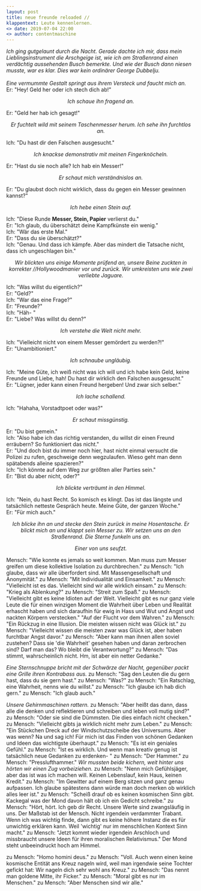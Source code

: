 ```yaml
---
layout: post
title: neue freunde reloaded //
klappentext: Leute kennenlernen.
<> date: 2019-07-04 22:00
<> author: contentmaschine
---
```


<i>Ich ging gutgelaunt durch die Nacht. Gerade dachte ich mir, dass mein Lieblingsinstrument die Arschgeige ist, wie ich am Straßenrand einen verdächtig aussehenden Busch bemerkte. Und wie der Busch dann niesen musste, war es klar. Dies war kein ordinärer George Dubbelju. <br> <br>
Eine vermummte Gestalt springt aus ihrem Versteck und faucht mich an. </i> <br>
Er: "Hey! Geld her oder ich stech dich ab!"  <br>
<p align="center"><i> Ich schaue ihn fragend an. </i>  <br> </p>
Er: "Geld her hab ich gesagt!"  <br>
<p align="center"><i> Er fuchtelt wild mit seinem Taschenmesser herum. Ich sehe ihn furchtlos an. </i> <br> </p>
Ich: "Du hast dir den Falschen ausgesucht."  <br>
<p align="center"><i> Ich knackse demonstrativ mit meinen Fingerknöcheln. </i> <br> </p>
Er: "Hast du sie noch alle? Ich hab ein Messer!"  <br>
<p align="center"><i> Er schaut mich verständnislos an. </i> <br> </p>
Er: "Du glaubst doch nicht wirklich, dass du gegen ein Messer gewinnen kannst?" <br>
<p align="center"><i> Ich hebe einen Stein auf. </i> <br> </p>
Ich: "Diese Runde <b>Messer, Stein, Papier</b> verlierst du." <br>
Er: "Ich glaub, du überschätzt deine Kampfkünste ein wenig." <br>
Ich: "Wär das erste Mal." <br>
Er: "Dass du sie überschätzt?" <br>
Ich: "Genau. Und dass ich kämpfe. Aber das mindert die Tatsache nicht, dass ich ungeschlagen bin." <br>
<p align="center"><i> Wir blickten uns einige Momente prüfend an, unsere Beine zuckten in korrekter //Hollywoodmanier vor und zurück. Wir umkreisten uns   wie zwei verliebte Jaguare. </i> <br> </p>
Ich: "Was willst du eigentlich?" <br>
Er: "Geld?" <br>
Ich: "War das eine Frage?" <br> 
Er: "Freunde?" <br>
Ich: "Häh- " <br>
Er: "Liebe? Was willst du denn?" <br>
<p align="center"><i> Ich verstehe die Welt nicht mehr. </i> <br> </p>
Ich: "Vielleicht nicht von einem Messer gemördert zu werden?!" <br>
Er: "Unambitioniert." <br>
<p align="center"><i> Ich schnaube ungläubig. </i> <br> </p>
Ich: "Meine Güte, ich weiß nicht was ich will und ich habe kein Geld, keine Freunde und Liebe, hah! Du hast dir wirklich den Falschen    ausgesucht." <br>
Er: "Lügner, jeder kann einen Freund hergeben! Und zwar sich selber." <br>
<p align="center"><i> Ich lache schallend. </i> <br> </p>
Ich: "Hahaha, Vorstadtpoet oder was?" <br>
<p align="center"><i> Er schaut missgünstig. </i> <br> </p>
Er: "Du bist gemein." <br>
Ich: "Also habe ich das richtig verstanden, du willst dir einen Freund erräubern? So funktioniert das nicht." <br>
Er: "Und doch bist du immer noch hier, hast nicht einmal versucht die Polizei zu rufen, geschweige denn wegzulaufen. Wieso geht man denn  spätabends alleine spazieren?" <br>
Ich: "Ich könnte auf dem Weg zur größten aller Parties sein." <br>
Er: "Bist du aber nicht, oder?" <br>
<p align="center"><i> Ich blickte verträumt in den Himmel. </i> <br> </p>
Ich: "Nein, du hast Recht. So komisch es klingt. Das ist das längste und tatsächlich netteste Gespräch heute. Meine Güte, der ganzen Woche." <br>
Er: "Für mich auch." <br>
<p align="center"><i> Ich blicke ihn an und stecke den Stein zurück in meine Hosentasche. Er blickt mich an und klappt sein Messer zu. Wir setzen uns an den Straßenrand. Die Sterne funkeln uns an. </i> <br> </p>

<p align="center"> <i> Einer von uns seufzt. </i> </p>
Mensch: "Wie konnte es jemals so weit kommen. Man muss zum Messer greifen um diese kollektive Isolation zu durchbrechen." 
zu Mensch: "Ich glaube, dass wir alle überfordert sind. Mit Massengesellschaft und Anonymität." 
zu Mensch: "Mit Individualität und Einsamkeit." 
zu Mensch: "Vielleicht ist es das. Vielleicht sind wir alle wirklich einsam." 
zu Mensch: "Krieg als Ablenkung?" 
zu Mensch: "Streit zum Spaß." 
zu Mensch: "Vielleicht gibt es keine Idioten auf der Welt. Vielleicht gibt es nur ganz viele Leute die für einen winzigen Moment die Wahrheit über Leben und Realität erhascht haben und sich daraufhin für ewig in Hass und Wut und Angst und nackten Körpern verstecken." 
"Auf der Flucht vor dem Wahren." 
zu Mensch: "Ein Rückzug in eine Illusion. Die meisten wissen nicht was Glück ist." 
zu Mensch: "Vielleicht wissen die meisten zwar was Glück ist, aber haben furchtbar Angst davor." 
zu Mensch: "Aber kann man ihnen allen soviel zustehen? Dass sie 'die Wahrheit' gesehen haben und daran zerbrochen sind? Darf man das? Wo bleibt die Verantwortung?" 
zu Mensch: "Das stimmt, wahrscheinlich nicht. Hm, ist aber ein netter Gedanke." 

<i> Eine Sternschnuppe bricht mit der Schwärze der Nacht, gegenüber packt eine Grille ihren Kontrabass aus. </i>
zu Mensch: "Sag den Leuten die du gern hast, dass du sie gern hast." 
zu Mensch: "Was?" 
zu Mensch: "Ein Ratschlag, eine Wahrheit, nenns wie du willst." 
zu Mensch: "Ich glaube ich hab dich gern." 
zu Mensch: "Ich glaub auch." 

<i> Unsere Gehirnmaschinen rattern. </i> 
zu Mensch: "Aber heißt das dann, dass alle die denken und reflektieren und schreiben und leben voll mutig sind?" 
zu Mensch: "Oder sie sind die Dümmsten. Die dies einfach nicht checken." 
zu Mensch: "Vielleicht gibts ja wirklich nicht mehr zum Leben." 
zu Mensch: "Ein Stückchen Dreck auf der Windschutzscheibe des Universums. Aber was wenn? Na und sag ich! Für mich ist das Finden von schönen Gedanken und Ideen das wichtigste überhaupt." 
zu Mensch: "Es ist ein geniales Gefühl." 
zu Mensch: "Ist es wirklich. Und wenn man kreativ genug ist tatsächlich neue Gedanken zu erdenken- " 
zu Mensch: "Der Hammer." 
zu Mensch: "Presslufthammer." 
<i> Wir mussten beide kichern, weit hinter uns hörten wir einen Zug vorbeiziehen. </i> 
zu Mensch: "Nenn mich Gefühlsjäger, aber das ist was ich machen will. Keinen Lebenslauf, kein Haus, keinen Kredit." 
zu Mensch: "Im Gewitter auf einem Berg sitzen und ganz genau aufpassen. Ich glaube spätestens dann würde man doch merken ob wirklich alles leer ist." 
zu Mensch: "Scheiß drauf ob es keinen kosmischen Sinn gibt. Kackegal was der Mond davon hält ob ich ein Gedicht schreibe." 
zu Mensch: "Hört, hört. Ich geb dir Recht. Unsere Werte sind zwangsläufig in uns. Der Maßstab ist der Mensch. Nicht irgendein verdammter Trabant. Wenn ich was wichtig finde, dann gibt es keine höhere Instanz die es für unwichtig erklären kann. Weil 'wichtig' nur im menschlichen Kontext Sinn macht." 
zu Mensch: "Jetzt kommt wieder irgendein Arschloch und missbraucht unsere Ideen für ihren moralischen Relativismus." 
Der Mond steht unbeeindruckt hoch am Himmel. 

zu Mensch: "Homo homini deus." 
zu Mensch: "Voll. Auch wenn einen keine kosmische Entität ans Kreuz nageln wird, weil man irgendwie seine Tochter gefickt hat: Wir nageln dich sehr wohl ans Kreuz." 
zu Mensch: "Das nennt man goldene Mitte, ihr Ficker." 
zu Mensch: "Moral gibt es nur im Menschen." 
zu Mensch: "Aber Menschen sind wir alle." 
